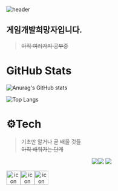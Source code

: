 
![header](https://capsule-render.vercel.app/api?type=cylinder&height=200&color=5cffd1&text=jes0321's%20Profile&textBg=false&fontColor=000000&fontAlign=50&animation=blinking&rotate=0)

## 게임개발희망자입니다.
>~~아직 여러가지 공부중~~

# GitHub Stats
![Anurag's GitHub stats](https://github-readme-stats.vercel.app/api?username=jes0321&show_icons=true&theme=holi)

![Top Langs](https://github-readme-stats.vercel.app/api/top-langs/?username=jes0321&layout=compact&theme=holi)



# ⚙️Tech
>기초만 알거나 곧 배울 것들<br>
~~아직 배워가는 단계~~

<div align = "center">

<img src="https://img.shields.io/badge/unity-000000?logo=unity"><img src="https://img.shields.io/badge/unrealengine-0E1128?logo=unrealengine">
<img src="https://img.shields.io/badge/github-181717?logo=github">
<div>

<div style="display: flex; align-items: flex-start;"><img src="https://techstack-generator.vercel.app/cpp-icon.svg" alt="icon" width="37" height="37" /><img src="https://techstack-generator.vercel.app/csharp-icon.svg" alt="icon" width="37" height="37" /><img src="https://techstack-generator.vercel.app/python-icon.svg" alt="icon" width="37" height="37" /></div>

